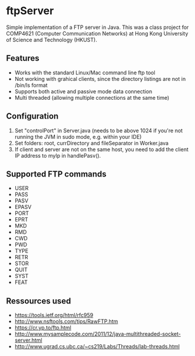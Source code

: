 # ftpServer
Simple implementation of a FTP server in Java. This was a class project for COMP4621 (Computer Communication Networks) at
Hong Kong University of Science and Technology (HKUST).

## Features
* Works with the standard Linux/Mac command line ftp tool
* Not working with grahical clients, since the directory listings are not in /bin/ls format
* Supports both active and passive mode data connection
* Multi threaded (allowing multiple connections at the same time)

## Configuration
1. Set "controlPort" in Server.java (needs to be above 1024 if you're not running the JVM in sudo mode, e.g. within your IDE)
2. Set folders: root, currDirectory and fileSeparator in Worker.java
3. If client and server are not on the same host, you need to add the client IP address to myIp in handlePasv().

## Supported FTP commands
* USER
* PASS
* PASV
* EPASV
* PORT
* EPRT
* MKD
* RMD
* CWD
* PWD
* TYPE
* RETR
* STOR
* QUIT
* SYST
* FEAT

## Ressources used
* https://tools.ietf.org/html/rfc959
* http://www.nsftools.com/tips/RawFTP.htm
* https://cr.yp.to/ftp.html
* http://www.mysamplecode.com/2011/12/java-multithreaded-socket-server.html
* http://www.ugrad.cs.ubc.ca/~cs219/Labs/Threads/lab-threads.html

